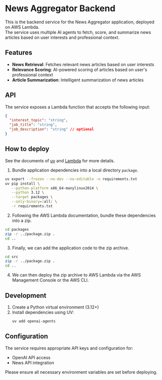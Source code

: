 # News Aggregator Backend

This is the backend service for the News Aggregator application, deployed on AWS Lambda.  
The service uses multiple AI agents to fetch, score, and summarize news articles based on user interests and professional context.

## Features

- **News Retrieval**: Fetches relevant news articles based on user interests
- **Relevance Scoring**: AI-powered scoring of articles based on user's professional context
- **Article Summarization**: Intelligent summarization of news articles

## API

The service exposes a Lambda function that accepts the following input:

```json
{
  "interest_topic": "string",
  "job_title": "string",
  "job_description": "string" // optional
}
```

## How to deploy
See the documents of [uv](https://docs.astral.sh/uv/guides/integration/aws-lambda/#deploying-a-zip-archive) and [Lambda](https://docs.aws.amazon.com/lambda/latest/dg/python-package.html#python-package-create-dependencies) for more details.

1. Bundle application dependencies into a local directory `package`.
```bash
uv export --frozen --no-dev --no-editable -o requirements.txt
uv pip install \
   --python-platform x86_64-manylinux2014 \
   --python 3.12 \
   --target packages \
   --only-binary=:all: \
   -r requirements.txt
```
2. Following the AWS Lambda documentation, bundle these dependencies into a zip.
```bash
cd packages
zip -r ../package.zip .
cd ..
```
3. Finally, we can add the application code to the zip archive.
```bash
cd src
zip -r ../package.zip .
cd ..
```
4. We can then deploy the zip archive to AWS Lambda via the AWS Management Console or the AWS CLI.


## Development

1. Create a Python virtual environment (3.12+)
2. Install dependencies using UV:
   ```bash
   uv add openai-agents
   ```

## Configuration

The service requires appropriate API keys and configuration for:
- OpenAI API access
- News API integration

Please ensure all necessary environment variables are set before deploying.
